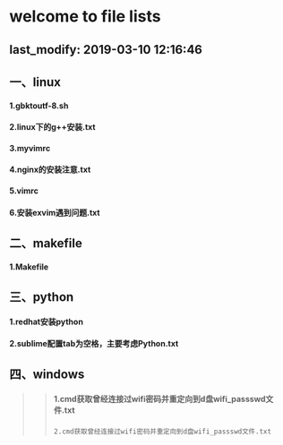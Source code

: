 

welcome to file lists
====
last_modify: 2019-03-10 12:16:46
-------
## 一、linux<br>
####    1.gbktoutf-8.sh
####    2.linux下的g++安装.txt
####    3.myvimrc
####    4.nginx的安装注意.txt
####    5.vimrc
####    6.安装exvim遇到问题.txt




## 二、makefile<br>
####    1.Makefile




## 三、python<br>
####    1.redhat安装python
####    2.sublime配置tab为空格，主要考虑Python.txt




## 四、windows<br>
>> ####    1.cmd获取曾经连接过wifi密码并重定向到d盘wifi_passswd文件.txt
>>     2.cmd获取曾经连接过wifi密码并重定向到d盘wifi_passswd文件.txt




